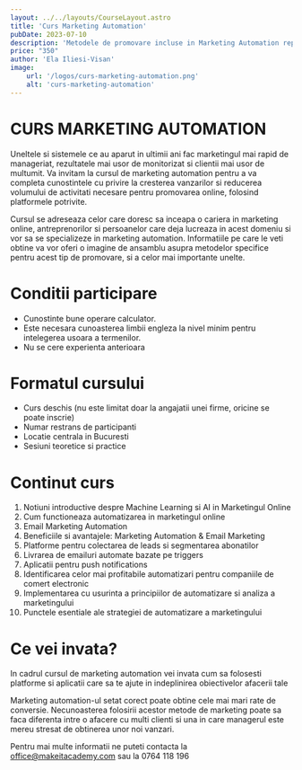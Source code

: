 ```yaml
---
layout: ../../layouts/CourseLayout.astro
title: 'Curs Marketing Automation'
pubDate: 2023-07-10
description: 'Metodele de promovare incluse in Marketing Automation reprezinta unele dintre cele mai eficiente si puternice forme de marketing online. Au o rata mare de conversie si costuri relativ mici, si din acest motiv nu trebuie sa lipseasca din strategia de Marketing Online.'
price: "350"
author: 'Ela Iliesi-Visan'
image:
    url: '/logos/curs-marketing-automation.png'
    alt: 'curs-marketing-automation'
---
```


# CURS MARKETING AUTOMATION
Uneltele si sistemele ce au aparut in ultimii ani fac marketingul mai rapid de manageriat, rezultatele mai usor de monitorizat si clientii mai usor de multumit. Va invitam la cursul de marketing automation pentru a va completa cunostintele cu privire la cresterea vanzarilor si reducerea volumului de activitati necesare pentru promovarea online, folosind platformele potrivite.

Cursul se adreseaza celor care doresc sa inceapa o cariera in marketing online, antreprenorilor si persoanelor care deja lucreaza in acest domeniu si vor sa se specializeze in marketing automation. Informatiile pe care le veti obtine va vor oferi o imagine de ansamblu asupra metodelor specifice pentru acest tip de promovare, si a celor mai importante unelte.

# Conditii participare
- Cunostinte bune operare calculator.
- Este necesara cunoasterea limbii engleza la nivel minim pentru intelegerea usoara a termenilor.
- Nu se cere experienta anterioara 

# Formatul cursului
- Curs deschis (nu este limitat doar la angajatii unei firme, oricine se poate inscrie)
- Numar restrans de participanti
- Locatie centrala in Bucuresti
- Sesiuni teoretice si practice

# Continut curs

1. Notiuni introductive despre Machine Learning si AI in Marketingul Online
2. Cum functioneaza automatizarea in marketingul online
3. Email Marketing Automation
4. Beneficiile si avantajele: Marketing Automation & Email Marketing
5. Platforme pentru colectarea de leads si segmentarea abonatilor
6. Livrarea de emailuri automate bazate pe triggers
7. Aplicatii pentru push notifications
8. Identificarea celor mai profitabile automatizari pentru companiile de comert electronic
9. Implementarea cu usurinta a  principiilor de automatizare si analiza a marketingului
10. Punctele esentiale ale strategiei de automatizare a marketingului

# Ce vei invata?

In cadrul cursul de marketing automation vei invata cum sa folosesti platforme si aplicatii care sa te ajute in indeplinirea obiectivelor afacerii tale

Marketing automation-ul setat corect poate obtine cele mai mari rate de conversie. Necunoasterea folosirii acestor metode de marketing poate sa faca diferenta intre o afacere cu multi clienti si una in care managerul este mereu stresat de obtinerea unor noi vanzari.

Pentru mai multe informatii ne puteti contacta la office@makeitacademy.com sau la 0764 118 196